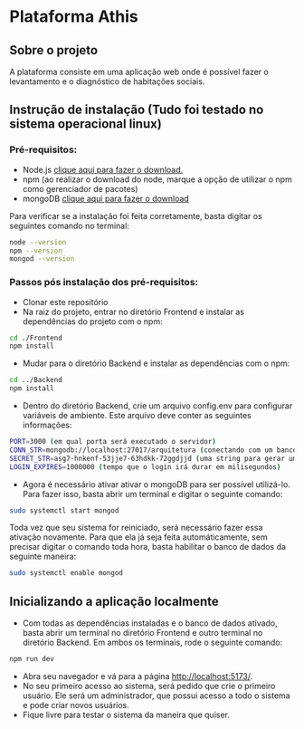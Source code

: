 # Plataforma Athis

## Sobre o projeto
A plataforma consiste em uma aplicação web onde é possível fazer o levantamento e o diagnóstico de habitações sociais.

## Instrução de instalação (Tudo foi testado no sistema operacional linux)
### Pré-requisitos:
* Node.js <a href=https://nodejs.org/en/download>clique aqui para fazer o download.</a>
* npm (ao realizar o download do node, marque a opção de utilizar o npm como gerenciador de pacotes)
* mongoDB <a href=https://www.mongodb.com/try/download/community>clique aqui para fazer o download</a>

Para verificar se a instalação foi feita corretamente, basta digitar os seguintes comando no terminal:
```bash
node --version
npm --version
mongod --version
```
### Passos pós instalação dos pré-requisitos:
* Clonar este repositório
* Na raiz do projeto, entrar no diretório Frontend e instalar as dependências do projeto com o npm:
```bash
cd ./Frontend
npm install
```
* Mudar para o diretório Backend e instalar as dependências com o npm:
```bash
cd ../Backend
npm install
```
* Dentro do diretório Backend, crie um arquivo config.env para configurar variáveis de ambiente. Este arquivo deve conter as seguintes informações:
```bash
PORT=3000 (em qual porta será executado o servidor)
CONN_STR=mongodb://localhost:27017/arquitetura (conectando com um banco de dados local vazio)
SECRET_STR=asg7-hnkenf-53jje7-63hdkk-72ggdjjd (uma string para gerar um jwt. Aqui pode ser posto qualquer string, essa é apenas um exemplo)
LOGIN_EXPIRES=1000000 (tempo que o login irá durar em milisegundos)
```
* Agora é necessário ativar ativar o mongoDB para ser possível utilizá-lo. Para fazer isso, basta abrir um terminal e digitar o seguinte comando:
```bash
sudo systemctl start mongod
```
Toda vez que seu sistema for reiniciado, será necessário fazer essa ativação novamente. Para que ela já seja feita automáticamente, sem precisar digitar o comando toda hora, basta habilitar o banco de dados da seguinte maneira:
```bash
sudo systemctl enable mongod
```
## Inicializando a aplicação localmente
* Com todas as dependências instaladas e o banco de dados ativado, basta abrir um terminal no diretório Frontend e outro terminal no diretório Backend. Em ambos os terminais, rode o seguinte comando:
```bash
npm run dev
```
* Abra seu navegador e vá para a página <a href=http://localhost:5173/ >http://localhost:5173/</a>.
* No seu primeiro acesso ao sistema, será pedido que crie o primeiro usuário. Ele será um administrador, que possui acesso a todo o sistema e pode criar novos usuários.
* Fique livre para testar o sistema da maneira que quiser.